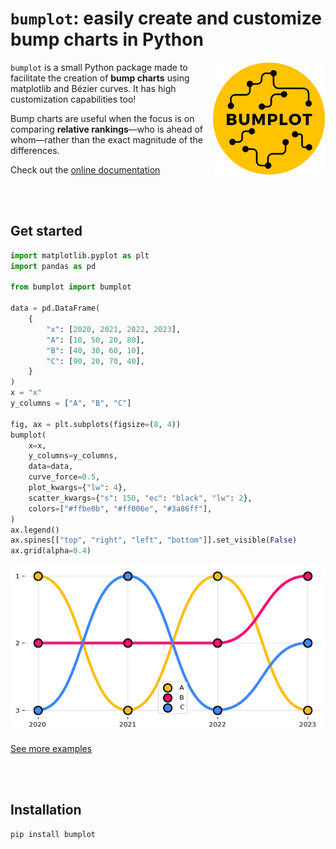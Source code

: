 <!-- Automatically generated, uses README.qmd to modify README.md -->

# `bumplot`: easily create and customize bump charts in Python

<img src="https://github.com/JosephBARBIERDARNAL/static/blob/main/python-libs/bumplot/image.png?raw=true" alt="bumplot logo" align="right" width="180px"/>

`bumplot` is a small Python package made to facilitate the creation of
**bump charts** using matplotlib and Bézier curves. It has high
customization capabilities too!

Bump charts are useful when the focus is on comparing **relative
rankings**—who is ahead of whom—rather than the exact magnitude of the
differences.

Check out the [online
documentation](https://y-sunflower.github.io/bumplot/)

<br> <br>

## Get started

```python
import matplotlib.pyplot as plt
import pandas as pd

from bumplot import bumplot

data = pd.DataFrame(
    {
        "x": [2020, 2021, 2022, 2023],
        "A": [10, 50, 20, 80],
        "B": [40, 30, 60, 10],
        "C": [90, 20, 70, 40],
    }
)
x = "x"
y_columns = ["A", "B", "C"]

fig, ax = plt.subplots(figsize=(8, 4))
bumplot(
    x=x,
    y_columns=y_columns,
    data=data,
    curve_force=0.5,
    plot_kwargs={"lw": 4},
    scatter_kwargs={"s": 150, "ec": "black", "lw": 2},
    colors=["#ffbe0b", "#ff006e", "#3a86ff"],
)
ax.legend()
ax.spines[["top", "right", "left", "bottom"]].set_visible(False)
ax.grid(alpha=0.4)
```

![](README_files/figure-commonmark/cell-2-output-1.png)

[See more examples](https://y-sunflower.github.io/bumplot/examples/)

<br> <br>

## Installation

    pip install bumplot

